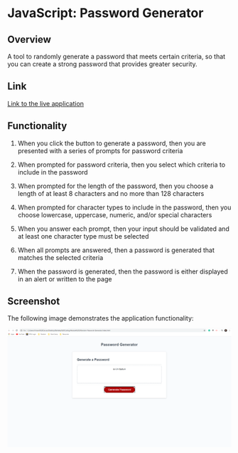 # JavaScript: Password Generator

## Overview
A tool to randomly generate a password that meets certain criteria,
so that you can create a strong password that provides greater security.

## Link
[Link to the live application](https://vcaruso0923.github.io/Random-Password-Generator/)

## Functionality

1. When you click the button to generate a password,
then you are presented with a series of prompts for password criteria

2. When prompted for password criteria,
then you select which criteria to include in the password

3. When prompted for the length of the password,
then you choose a length of at least 8 characters and no more than 128 characters

4. When prompted for character types to include in the password,
then you choose lowercase, uppercase, numeric, and/or special characters

5. When you answer each prompt,
then your input should be validated and at least one character type must be selected

6. When all prompts are answered,
then a password is generated that matches the selected criteria

7. When the password is generated,
then the password is either displayed in an alert or written to the page

## Screenshot

The following image demonstrates the application functionality:

![password generator screenshot](./assets/images/Screenshot.PNG)

